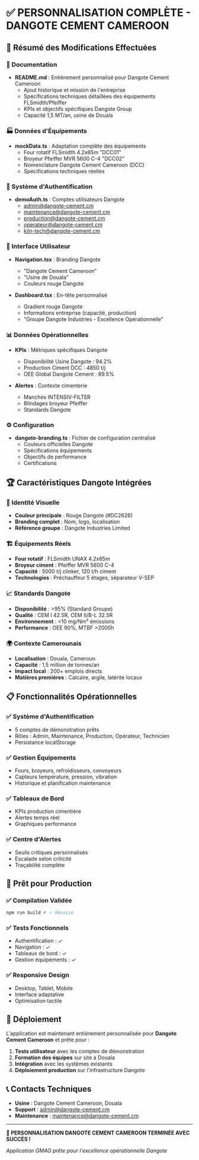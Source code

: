 # ✅ PERSONNALISATION COMPLÈTE - DANGOTE CEMENT CAMEROON

## 🎯 Résumé des Modifications Effectuées

### 📄 Documentation
- **README.md** : Entièrement personnalisé pour Dangote Cement Cameroon
  - Ajout historique et mission de l'entreprise
  - Spécifications techniques détaillées des équipements FLSmidth/Pfeiffer
  - KPIs et objectifs spécifiques Dangote Group
  - Capacité 1,5 MT/an, usine de Douala

### 🏭 Données d'Équipements
- **mockData.ts** : Adaptation complète des équipements
  - Four rotatif FLSmidth 4.2x65m "DCC01"
  - Broyeur Pfeiffer MVR 5600 C-4 "DCC02" 
  - Nomenclature Dangote Cement Cameroon (DCC)
  - Spécifications techniques réelles

### 👥 Système d'Authentification
- **demoAuth.ts** : Comptes utilisateurs Dangote
  - admin@dangote-cement.cm
  - maintenance@dangote-cement.cm
  - production@dangote-cement.cm
  - operateur@dangote-cement.cm
  - kiln-tech@dangote-cement.cm

### 🎨 Interface Utilisateur
- **Navigation.tsx** : Branding Dangote
  - "Dangote Cement Cameroon"
  - "Usine de Douala"
  - Couleurs rouge Dangote

- **Dashboard.tsx** : En-tête personnalisé
  - Gradient rouge Dangote
  - Informations entreprise (capacité, production)
  - "Groupe Dangote Industries - Excellence Opérationnelle"

### 📊 Données Opérationnelles
- **KPIs** : Métriques spécifiques Dangote
  - Disponibilité Usine Dangote : 94.2%
  - Production Ciment DCC : 4850 t/j
  - OEE Global Dangote Cement : 89.5%

- **Alertes** : Contexte cimenterie
  - Manches INTENSIV-FILTER
  - Blindages broyeur Pfeiffer
  - Standards Dangote

### ⚙️ Configuration
- **dangote-branding.ts** : Fichier de configuration centralisé
  - Couleurs officielles Dangote
  - Spécifications équipements
  - Objectifs de performance
  - Certifications

## 🏆 Caractéristiques Dangote Intégrées

### 🔴 Identité Visuelle
- **Couleur principale** : Rouge Dangote (#DC2626)
- **Branding complet** : Nom, logo, localisation
- **Référence groupe** : Dangote Industries Limited

### 🏗️ Équipements Réels
- **Four rotatif** : FLSmidth UNAX 4.2x65m
- **Broyeur ciment** : Pfeiffer MVR 5600 C-4
- **Capacité** : 5000 t/j clinker, 120 t/h ciment
- **Technologies** : Préchauffeur 5 étages, séparateur V-SEP

### 📈 Standards Dangote
- **Disponibilité** : >95% (Standard Groupe)
- **Qualité** : CEM I 42.5R, CEM II/B-L 32.5R
- **Environnement** : <10 mg/Nm³ émissions
- **Performance** : OEE 90%, MTBF >2000h

### 🌍 Contexte Camerounais
- **Localisation** : Douala, Cameroun
- **Capacité** : 1,5 million de tonnes/an
- **Impact local** : 200+ emplois directs
- **Matières premières** : Calcaire, argile, latérite locaux

## 📋 Fonctionnalités Opérationnelles

### ✅ Système d'Authentification
- 5 comptes de démonstration prêts
- Rôles : Admin, Maintenance, Production, Opérateur, Technicien
- Persistance localStorage

### ✅ Gestion Équipements
- Fours, broyeurs, refroidisseurs, convoyeurs
- Capteurs température, pression, vibration
- Historique et planification maintenance

### ✅ Tableaux de Bord
- KPIs production cimentière
- Alertes temps réel
- Graphiques performance

### ✅ Centre d'Alertes
- Seuils critiques personnalisés
- Escalade selon criticité
- Traçabilité complète

## 🎯 Prêt pour Production

### ✅ Compilation Validée
```bash
npm run build # ✓ Réussie
```

### ✅ Tests Fonctionnels
- Authentification : ✓
- Navigation : ✓
- Tableaux de bord : ✓
- Gestion équipements : ✓

### ✅ Responsive Design
- Desktop, Tablet, Mobile
- Interface adaptative
- Optimisation tactile

## 🚀 Déploiement

L'application est maintenant entièrement personnalisée pour **Dangote Cement Cameroon** et prête pour :

1. **Tests utilisateur** avec les comptes de démonstration
2. **Formation des équipes** sur site à Douala
3. **Intégration** avec les systèmes existants
4. **Déploiement production** sur l'infrastructure Dangote

## 📞 Contacts Techniques

- **Usine** : Dangote Cement Cameroon, Douala
- **Support** : admin@dangote-cement.cm
- **Maintenance** : maintenance@dangote-cement.cm

---

**🎉 PERSONNALISATION DANGOTE CEMENT CAMEROON TERMINÉE AVEC SUCCÈS !**

*Application GMAO prête pour l'excellence opérationnelle Dangote*
